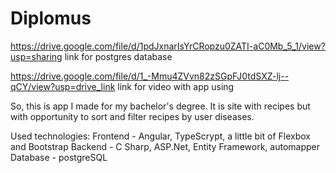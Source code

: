 # Diplomus
https://drive.google.com/file/d/1pdJxnarIsYrCRopzu0ZATI-aC0Mb_5_1/view?usp=sharing
link for postgres database

https://drive.google.com/file/d/1_-Mmu4ZVvn82zSGpFJ0tdSXZ-lj--qCY/view?usp=drive_link
link for video with app using

So, this is app I made for my bachelor's degree. It is site with recipes but with opportunity to sort and filter recipes by user diseases.

Used technologies:
Frontend - Angular, TypeScrypt, a little bit of Flexbox and Bootstrap
Backend - C Sharp, ASP.Net, Entity Framework, automapper
Database - postgreSQL

